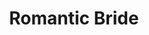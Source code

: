---
title: Romantic Bride
type: sposa
layout: marca
marca: romantic
logo: /assets/img/abiti-sposa/romantic.png
permalink: /sposa/romantic
---